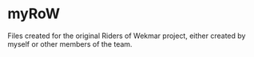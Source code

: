 # myRoW
Files created for the original Riders of Wekmar project, either created by myself or other members of the team.
